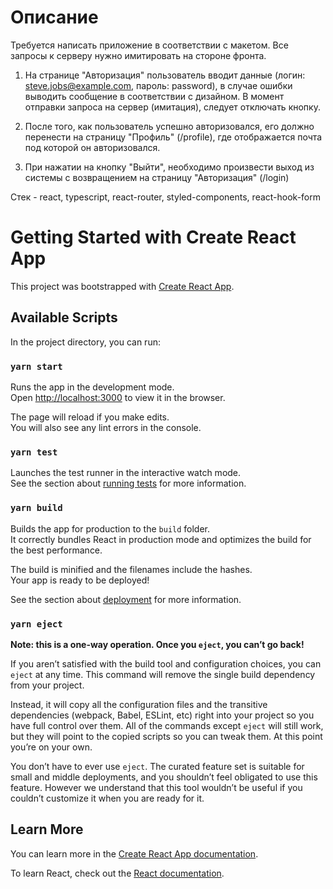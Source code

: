 # Описание

Требуется написать приложение в соответствии с макетом. Все запросы к серверу нужно имитировать на стороне фронта.

1. На странице "Авторизация" пользователь вводит данные (логин: steve.jobs@example.com, пароль: password), в случае ошибки выводить сообщение в соответствии с дизайном. В момент отправки запроса на сервер (имитация), следует отключать кнопку.

2. После того, как пользователь успешно авторизовался, его должно перенести на страницу "Профиль" (/profile), где отображается почта под которой он авторизовался.

3. При нажатии на кнопку "Выйти", необходимо произвести выход из системы с возвращением на страницу "Авторизация" (/login)

Стек - react, typescript, react-router, styled-components, react-hook-form

# Getting Started with Create React App

This project was bootstrapped with [Create React App](https://github.com/facebook/create-react-app).

## Available Scripts

In the project directory, you can run:

### `yarn start`

Runs the app in the development mode.\
Open [http://localhost:3000](http://localhost:3000) to view it in the browser.

The page will reload if you make edits.\
You will also see any lint errors in the console.

### `yarn test`

Launches the test runner in the interactive watch mode.\
See the section about [running tests](https://facebook.github.io/create-react-app/docs/running-tests) for more information.

### `yarn build`

Builds the app for production to the `build` folder.\
It correctly bundles React in production mode and optimizes the build for the best performance.

The build is minified and the filenames include the hashes.\
Your app is ready to be deployed!

See the section about [deployment](https://facebook.github.io/create-react-app/docs/deployment) for more information.

### `yarn eject`

**Note: this is a one-way operation. Once you `eject`, you can’t go back!**

If you aren’t satisfied with the build tool and configuration choices, you can `eject` at any time. This command will remove the single build dependency from your project.

Instead, it will copy all the configuration files and the transitive dependencies (webpack, Babel, ESLint, etc) right into your project so you have full control over them. All of the commands except `eject` will still work, but they will point to the copied scripts so you can tweak them. At this point you’re on your own.

You don’t have to ever use `eject`. The curated feature set is suitable for small and middle deployments, and you shouldn’t feel obligated to use this feature. However we understand that this tool wouldn’t be useful if you couldn’t customize it when you are ready for it.

## Learn More

You can learn more in the [Create React App documentation](https://facebook.github.io/create-react-app/docs/getting-started).

To learn React, check out the [React documentation](https://reactjs.org/).
